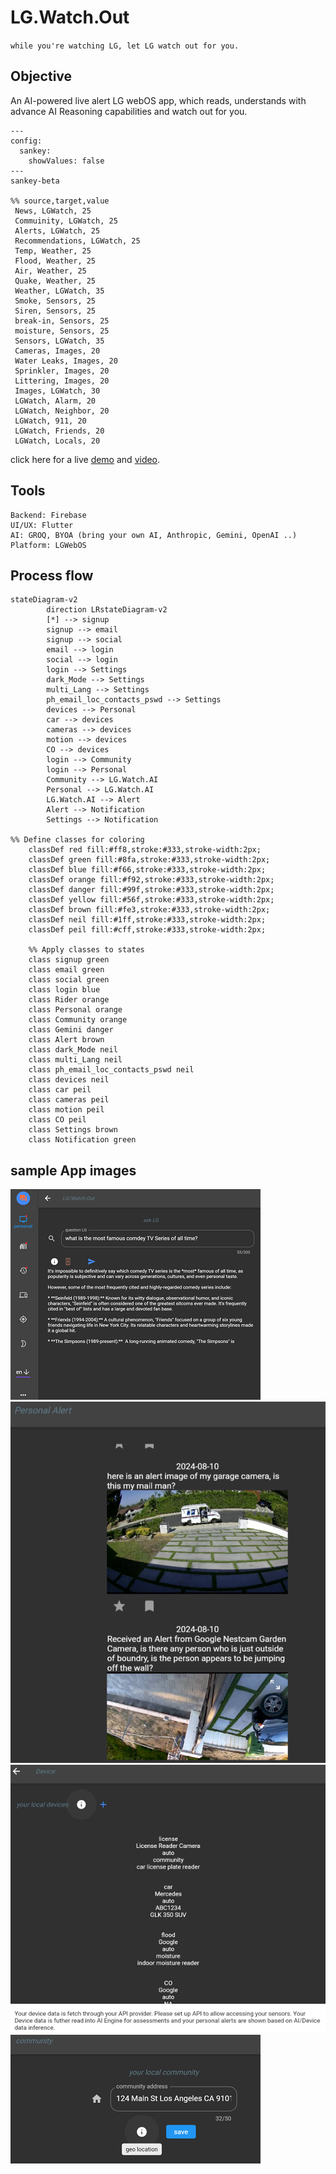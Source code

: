 # LG.Watch.Out

`while you're watching LG, let LG watch out for you.`

## Objective
An AI-powered live alert LG webOS app, which reads, understands with advance AI Reasoning capabilities and watch out for you.

```mermaid
---
config:
  sankey:
    showValues: false
---
sankey-beta

%% source,target,value
 News, LGWatch, 25
 Commuinity, LGWatch, 25
 Alerts, LGWatch, 25
 Recommendations, LGWatch, 25
 Temp, Weather, 25
 Flood, Weather, 25
 Air, Weather, 25
 Quake, Weather, 25
 Weather, LGWatch, 35
 Smoke, Sensors, 25
 Siren, Sensors, 25
 break-in, Sensors, 25
 moisture, Sensors, 25
 Sensors, LGWatch, 35
 Cameras, Images, 20
 Water Leaks, Images, 20
 Sprinkler, Images, 20
 Littering, Images, 20
 Images, LGWatch, 30
 LGWatch, Alarm, 20
 LGWatch, Neighbor, 20
 LGWatch, 911, 20
 LGWatch, Friends, 20
 LGWatch, Locals, 20
```

click here for a live [demo](https://amitxshukla.github.io/LGWatch/) and [video]().

## Tools
	Backend: Firebase
	UI/UX: Flutter
	AI: GROQ, BYOA (bring your own AI, Anthropic, Gemini, OpenAI ..)
	Platform: LGWebOS

## Process flow

```mermaid
stateDiagram-v2
        direction LRstateDiagram-v2
        [*] --> signup
        signup --> email
        signup --> social
        email --> login
        social --> login
        login --> Settings
        dark_Mode --> Settings
        multi_Lang --> Settings
        ph_email_loc_contacts_pswd --> Settings
        devices --> Personal
        car --> devices
        cameras --> devices
        motion --> devices
        CO --> devices
        login --> Community
        login --> Personal
        Community --> LG.Watch.AI
        Personal --> LG.Watch.AI
        LG.Watch.AI --> Alert
        Alert --> Notification
        Settings --> Notification
        
%% Define classes for coloring
    classDef red fill:#ff8,stroke:#333,stroke-width:2px;
    classDef green fill:#8fa,stroke:#333,stroke-width:2px;
    classDef blue fill:#f66,stroke:#333,stroke-width:2px;
    classDef orange fill:#f92,stroke:#333,stroke-width:2px;
    classDef danger fill:#99f,stroke:#333,stroke-width:2px;
    classDef yellow fill:#56f,stroke:#333,stroke-width:2px;
    classDef brown fill:#fe3,stroke:#333,stroke-width:2px;
    classDef neil fill:#1ff,stroke:#333,stroke-width:2px;
    classDef peil fill:#cff,stroke:#333,stroke-width:2px;

    %% Apply classes to states
    class signup green
    class email green
    class social green
    class login blue
    class Rider orange
    class Personal orange
    class Community orange
    class Gemini danger
    class Alert brown
    class dark_Mode neil
    class multi_Lang neil
    class ph_email_loc_contacts_pswd neil
    class devices neil
    class car peil
    class cameras peil
    class motion peil
    class CO peil
    class Settings brown
    class Notification green
```

## sample App images
![image_1](./assets/images/banner_1.png)
![image_1](./assets/images/banner_2.png)
![image_1](./assets/images/banner_3.png)
![image_1](./assets/images/banner_4.png)